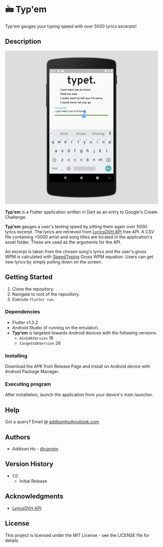 # 🖮 Typ'em
Typ'em gauges your typing speed with over 5000 lyrics excerpts!

## Description

![Image for main screen for Typ'em](assets/typet.png "Main screen for Typ'em")

**Typ'em** is a Flutter application written in Dart as an entry to Google's Create Challenge.

**Typ'em** gauges a user's texting speed by pitting them again over 5000 lyrics excerpt. The lyrics are retrieved from [LyricsOVH API](https://lyricsovh.docs.apiary.io/) free API. A CSV file containing >5000 artist and song titles are located in the application's asset folder. These are used as the arguments for the API.

An excerpt is taken from the chosen song's lyrics and the user's gross WPM is calculated with [SpeedTyping](https://www.speedtypingonline.com/typing-equations) Gross WPM equation. Users can get new lyrics by simply pulling down on the screen.

## Getting Started
1) Clone the repository.
2) Navigate to root of the repository.
3) Execute `flutter run`.

### Dependencies
* Flutter v1.3.2
* Android Studio (if running on the emulator).
* **Typ'em** is targeted towards Android devices with the following versions:
    * `minSdkVersion` 16
    * `targetSdkVersion` 28


### Installing
Download the APK from Release Page and install on Android device with Android Package Manager.

### Executing program
After installation, launch the application from your device's main launcher.

## Help
Got a query? Email @ addisonho@outlook.com

## Authors
* Addison Ho - [@carrein](https://addisonho.com)

## Version History
* 1.0
    * Initial Release

## Acknowledgments
* [LyricsOVH API](https://lyricsovh.docs.apiary.io/)

## License

This project is licensed under the MIT License - see the LICENSE file for details